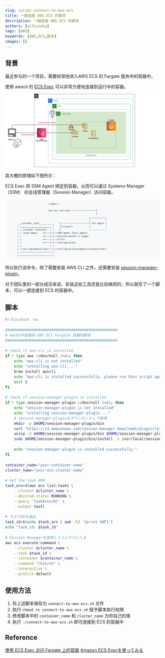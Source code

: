 ```yaml
---
slug: script-connect-to-aws-ecs
title: 一键连接 AWS ECS 的脚本
description: 一键连接 AWS ECS 的脚本
authors: [wifecooky]
tags: [AWS]
keywords: [AWS,ECS,脚本]
images: []
---
```


## 背景

最近参与的一个项目，需要经常地进入AWS ECS 的 Fargate 服务中的容器中。

使用 awscli 的 [ECS Exec](https://docs.aws.amazon.com/ja_jp/AmazonECS/latest/userguide/ecs-exec.html) 可以非常方便地连接到运行中的容器。

![img](aws-ecs-exec.png)

其大概的原理如下图所示：

ECS Exec 把 SSM Agent 绑定到容器，从而可以通过 Systems Manager （SSM） 的会话管理器（Session Manager）访问容器。

![img](aws-ecs-exec-how.png)

所以执行该命令，除了需要安装 AWS CLI 之外，还需要安装 [session-manager-plugin](https://docs.aws.amazon.com/zh_cn/systems-manager/latest/userguide/session-manager-working-with-install-plugin.html)。

对于团队里的一部分成员来说，安装这些工具还是比较麻烦的，所以我写了一个脚本，可以一键连接到 ECS 的容器中。

## 脚本

```bash {29-30} title="connect-to-aws-ecs.sh" showLineNumbers
#!/bin/bash -eu

###################################################
# macOS中连接到 AWS ECS Fargate 容器的脚本
###################################################

# check if aws-cli is installed
if ! type aws >/dev/null 2>&1; then
    echo "aws-cli is not installed"
    echo "installing aws-cli...."
    brew install awscli
    echo "aws-cli is installed successfully. please run this script again after set your credentials by 'aws configure' command"
    exit 1
fi

# check if session-manager-plugin is installed
if ! type session-manager-plugin >/dev/null 2>&1; then
    echo "session-manager-plugin is not installed"
    echo "installing session-manager-plugin...."
    # session-manager-pluginをダウンロードして解凍
    mkdir -p $HOME/session-manager-plugin/bin
    curl "https://s3.amazonaws.com/session-manager-downloads/plugin/latest/mac/sessionmanager-bundle.zip" -o "$HOME/session-manager-plugin/bin/sessionmanager-bundle.zip"
    unzip -d $HOME/session-manager-plugin/bin $HOME/session-manager-plugin/bin/sessionmanager-bundle.zip
    sudo $HOME/session-manager-plugin/bin/install -i /usr/local/sessionmanagerplugin -b /usr/local/bin/session-manager-plugin

    echo "session-manager-plugin is installed successfully."
fi

container_name="your-container-name"
cluster_name="your-ecs-cluster-name"

# Get the task ARN
task_arn=$(aws ecs list-tasks \
    --cluster $cluster_name \
    --desired-status RUNNING \
    --query 'taskArns[0]' \
    --output text)

# タスクIDを抽出
task_id=$(echo $task_arn | awk -F/ '{print $NF}')
echo "task_id: $task_id"

# Session Managerを使用してコンテナに入る
aws ecs execute-command \
    --cluster $cluster_name \
    --task $task_id \
    --container $container_name \
    --command "/bin/sh" \
    --interactive \
    --profile default
```

## 使用方法

1. 将上述脚本保存为 `connect-to-aws-ecs.sh` 文件
2. 执行 `chmod +x connect-to-aws-ecs.sh` 赋予脚本执行权限
3. 修改脚本中的 `container_name` 和 `cluster_name` 为你自己的值
4. 执行 `./connect-to-aws-ecs.sh` 即可连接到 ECS 的容器中

## Reference

[使用 ECS Exec 访问 Fargate 上的容器](https://qiita.com/okubot55/items/b1fb07b2de08c354275b)
[Amazon ECS Execを使ってみる](https://blog.serverworks.co.jp/ecs-exec)